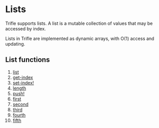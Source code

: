 # Lists

Trifle supports lists. A list is a mutable collection of values that may be
accessed by index.

Lists in Trifle are implemented as dynamic arrays, with O(1) access
and updating.

## List functions

1. [list](Lists-List.md)
2. [get-index](Lists-GetIndex.md)
3. [set-index!](Lists-SetIndex.md)
4. [length](Lists-Length.md)
5. [push!](Lists-Push.md)
6. [first](Lists-First.md)
7. [second](Lists-Second.md)
8. [third](Lists-Third.md)
9. [fourth](Lists-Fourth.md)
10. [fifth](Lists-Fifth.md)

